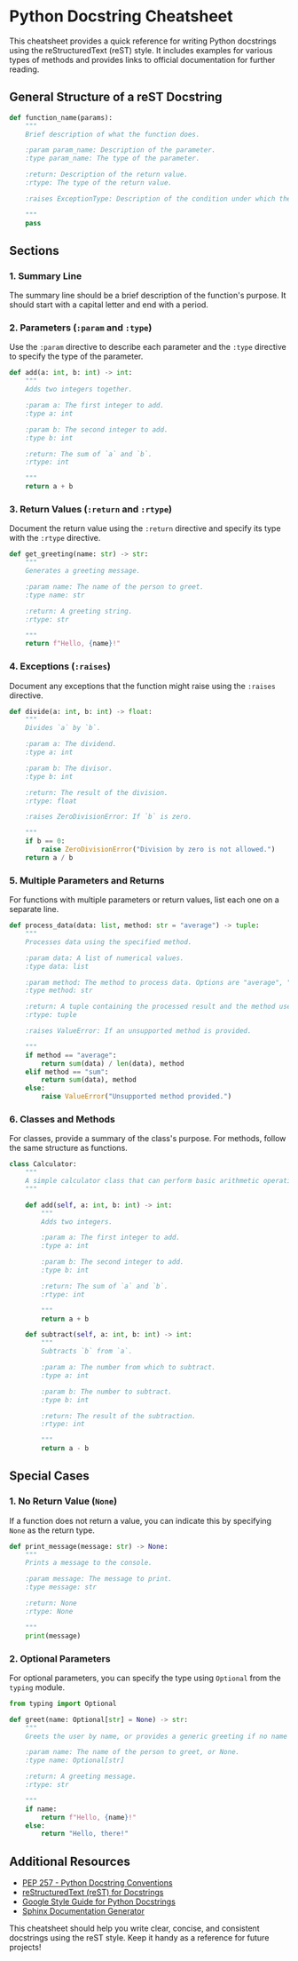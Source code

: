 
# Python Docstring Cheatsheet

This cheatsheet provides a quick reference for writing Python docstrings using the reStructuredText (reST) style. It includes examples for various types of methods and provides links to official documentation for further reading.

## General Structure of a reST Docstring

```python
def function_name(params):
    """
    Brief description of what the function does.

    :param param_name: Description of the parameter.
    :type param_name: The type of the parameter.

    :return: Description of the return value.
    :rtype: The type of the return value.

    :raises ExceptionType: Description of the condition under which the exception is raised.

    """
    pass
```

## Sections

### 1. Summary Line

The summary line should be a brief description of the function's purpose. It should start with a capital letter and end with a period.

### 2. Parameters (`:param` and `:type`)

Use the `:param` directive to describe each parameter and the `:type` directive to specify the type of the parameter.

```python
def add(a: int, b: int) -> int:
    """
    Adds two integers together.

    :param a: The first integer to add.
    :type a: int

    :param b: The second integer to add.
    :type b: int

    :return: The sum of `a` and `b`.
    :rtype: int

    """
    return a + b
```

### 3. Return Values (`:return` and `:rtype`)

Document the return value using the `:return` directive and specify its type with the `:rtype` directive.

```python
def get_greeting(name: str) -> str:
    """
    Generates a greeting message.

    :param name: The name of the person to greet.
    :type name: str

    :return: A greeting string.
    :rtype: str

    """
    return f"Hello, {name}!"
```

### 4. Exceptions (`:raises`)

Document any exceptions that the function might raise using the `:raises` directive.

```python
def divide(a: int, b: int) -> float:
    """
    Divides `a` by `b`.

    :param a: The dividend.
    :type a: int

    :param b: The divisor.
    :type b: int

    :return: The result of the division.
    :rtype: float

    :raises ZeroDivisionError: If `b` is zero.

    """
    if b == 0:
        raise ZeroDivisionError("Division by zero is not allowed.")
    return a / b
```

### 5. Multiple Parameters and Returns

For functions with multiple parameters or return values, list each one on a separate line.

```python
def process_data(data: list, method: str = "average") -> tuple:
    """
    Processes data using the specified method.

    :param data: A list of numerical values.
    :type data: list

    :param method: The method to process data. Options are "average", "sum". Defaults to "average".
    :type method: str

    :return: A tuple containing the processed result and the method used.
    :rtype: tuple

    :raises ValueError: If an unsupported method is provided.

    """
    if method == "average":
        return sum(data) / len(data), method
    elif method == "sum":
        return sum(data), method
    else:
        raise ValueError("Unsupported method provided.")
```

### 6. Classes and Methods

For classes, provide a summary of the class's purpose. For methods, follow the same structure as functions.

```python
class Calculator:
    """
    A simple calculator class that can perform basic arithmetic operations.
    """

    def add(self, a: int, b: int) -> int:
        """
        Adds two integers.

        :param a: The first integer to add.
        :type a: int

        :param b: The second integer to add.
        :type b: int

        :return: The sum of `a` and `b`.
        :rtype: int

        """
        return a + b

    def subtract(self, a: int, b: int) -> int:
        """
        Subtracts `b` from `a`.

        :param a: The number from which to subtract.
        :type a: int

        :param b: The number to subtract.
        :type b: int

        :return: The result of the subtraction.
        :rtype: int

        """
        return a - b
```

## Special Cases

### 1. No Return Value (`None`)

If a function does not return a value, you can indicate this by specifying `None` as the return type.

```python
def print_message(message: str) -> None:
    """
    Prints a message to the console.

    :param message: The message to print.
    :type message: str

    :return: None
    :rtype: None

    """
    print(message)
```

### 2. Optional Parameters

For optional parameters, you can specify the type using `Optional` from the `typing` module.

```python
from typing import Optional

def greet(name: Optional[str] = None) -> str:
    """
    Greets the user by name, or provides a generic greeting if no name is given.

    :param name: The name of the person to greet, or None.
    :type name: Optional[str]

    :return: A greeting message.
    :rtype: str

    """
    if name:
        return f"Hello, {name}!"
    else:
        return "Hello, there!"
```

## Additional Resources

- <a href="https://www.python.org/dev/peps/pep-0257/" target="_blank">PEP 257 - Python Docstring Conventions</a>
- <a href="https://docutils.sourceforge.io/rst.html" target="_blank">reStructuredText (reST) for Docstrings</a>
- <a href="https://google.github.io/styleguide/pyguide.html#38-comments-and-docstrings" target="_blank">Google Style Guide for Python Docstrings</a>
- <a href="https://www.sphinx-doc.org/en/master/" target="_blank">Sphinx Documentation Generator</a>

This cheatsheet should help you write clear, concise, and consistent docstrings using the reST style. Keep it handy as a reference for future projects!
